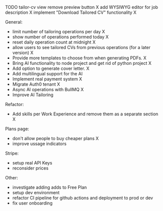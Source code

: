 TODO
tailor-cv view 
  remove preview button X
  add WYSIWYG editor for job description X
  implement "Download Tailored CV" functionality X

General:
- limit number of tailoring operations per day X
- show number of operations performed today X
- reset daily operation count at midnight X
- allow users to see tailored CVs from previous operations (for a later version) X
- Provide more templates to choose from when generating PDFs. X
- Bring AI functionality to node project and get rid of python project X
- Add option to generate cover letter. X
- Add multilingual support for the AI
- Implement real payment system X
- Migrate Auth0 tenant X
- Async AI operations with BullMQ X
- Improve AI Tailoring

Refactor:

  - Add skills per Work Experience and remove them as a separate section X

Plans page:
- don't allow people to buy cheaper plans X
- improve ussage indicators

Stripe:
- setup real API Keys
- reconsider prices

Other:
- investigate adding adds to Free Plan
- setup dev environment
- refactor CI pipeline for github actions and deployment to prod or dev
- fix user onboarding

